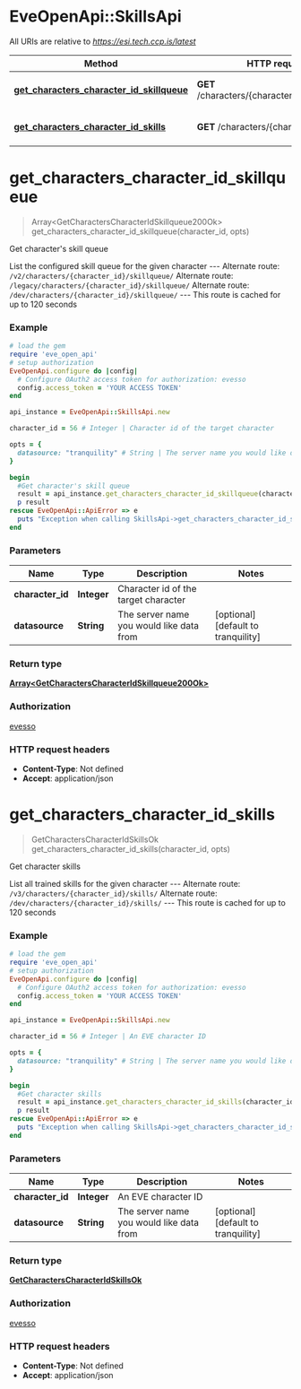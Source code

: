 # EveOpenApi::SkillsApi

All URIs are relative to *https://esi.tech.ccp.is/latest*

Method | HTTP request | Description
------------- | ------------- | -------------
[**get_characters_character_id_skillqueue**](SkillsApi.md#get_characters_character_id_skillqueue) | **GET** /characters/{character_id}/skillqueue/ | Get character&#39;s skill queue
[**get_characters_character_id_skills**](SkillsApi.md#get_characters_character_id_skills) | **GET** /characters/{character_id}/skills/ | Get character skills


# **get_characters_character_id_skillqueue**
> Array&lt;GetCharactersCharacterIdSkillqueue200Ok&gt; get_characters_character_id_skillqueue(character_id, opts)

Get character's skill queue

List the configured skill queue for the given character  ---  Alternate route: `/v2/characters/{character_id}/skillqueue/`  Alternate route: `/legacy/characters/{character_id}/skillqueue/`  Alternate route: `/dev/characters/{character_id}/skillqueue/`   ---  This route is cached for up to 120 seconds

### Example
```ruby
# load the gem
require 'eve_open_api'
# setup authorization
EveOpenApi.configure do |config|
  # Configure OAuth2 access token for authorization: evesso
  config.access_token = 'YOUR ACCESS TOKEN'
end

api_instance = EveOpenApi::SkillsApi.new

character_id = 56 # Integer | Character id of the target character

opts = { 
  datasource: "tranquility" # String | The server name you would like data from
}

begin
  #Get character's skill queue
  result = api_instance.get_characters_character_id_skillqueue(character_id, opts)
  p result
rescue EveOpenApi::ApiError => e
  puts "Exception when calling SkillsApi->get_characters_character_id_skillqueue: #{e}"
end
```

### Parameters

Name | Type | Description  | Notes
------------- | ------------- | ------------- | -------------
 **character_id** | **Integer**| Character id of the target character | 
 **datasource** | **String**| The server name you would like data from | [optional] [default to tranquility]

### Return type

[**Array&lt;GetCharactersCharacterIdSkillqueue200Ok&gt;**](GetCharactersCharacterIdSkillqueue200Ok.md)

### Authorization

[evesso](../README.md#evesso)

### HTTP request headers

 - **Content-Type**: Not defined
 - **Accept**: application/json



# **get_characters_character_id_skills**
> GetCharactersCharacterIdSkillsOk get_characters_character_id_skills(character_id, opts)

Get character skills

List all trained skills for the given character  ---  Alternate route: `/v3/characters/{character_id}/skills/`  Alternate route: `/dev/characters/{character_id}/skills/`   ---  This route is cached for up to 120 seconds

### Example
```ruby
# load the gem
require 'eve_open_api'
# setup authorization
EveOpenApi.configure do |config|
  # Configure OAuth2 access token for authorization: evesso
  config.access_token = 'YOUR ACCESS TOKEN'
end

api_instance = EveOpenApi::SkillsApi.new

character_id = 56 # Integer | An EVE character ID

opts = { 
  datasource: "tranquility" # String | The server name you would like data from
}

begin
  #Get character skills
  result = api_instance.get_characters_character_id_skills(character_id, opts)
  p result
rescue EveOpenApi::ApiError => e
  puts "Exception when calling SkillsApi->get_characters_character_id_skills: #{e}"
end
```

### Parameters

Name | Type | Description  | Notes
------------- | ------------- | ------------- | -------------
 **character_id** | **Integer**| An EVE character ID | 
 **datasource** | **String**| The server name you would like data from | [optional] [default to tranquility]

### Return type

[**GetCharactersCharacterIdSkillsOk**](GetCharactersCharacterIdSkillsOk.md)

### Authorization

[evesso](../README.md#evesso)

### HTTP request headers

 - **Content-Type**: Not defined
 - **Accept**: application/json



